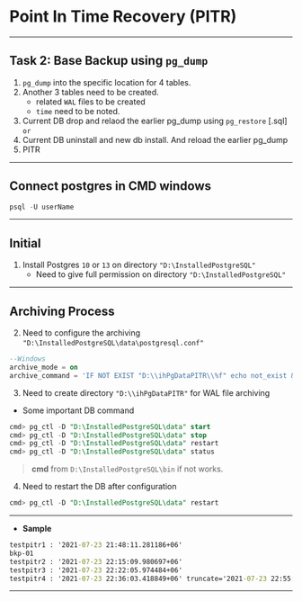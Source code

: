 # **Point In Time Recovery (PITR)**

---

## Task 2: Base Backup using `pg_dump`

1. `pg_dump` into the specific location for 4 tables.
2. Another 3 tables need to be created. 
    - related `WAL` files to be created
    - `time` need to be noted.
3. Current DB drop and relaod the earlier pg_dump using `pg_restore` [.sql]
    `or` 
3. Current DB uninstall and new db install. And reload the earlier pg_dump 
4. PITR 

---

## Connect postgres in CMD windows

```sql
psql -U userName
```
---

## **Initial**

1. Install Postgres `10` or `13` on directory `"D:\InstalledPostgreSQL"`
    - Need to give full permission on directory `"D:\InstalledPostgreSQL"`

---

## **Archiving Process**

2. Need to configure the archiving `"D:\InstalledPostgreSQL\data\postgresql.conf"`

```sql
--Windows
archive_mode = on
archive_command = 'IF NOT EXIST "D:\\ihPgDataPITR\\%f" echo not_exist && copy "%p" "D:\\ihPgDataPITR\\%f"'  
```

3. Need to create directory `"D:\\ihPgDataPITR"` for WAL file archiving 

- Some important DB command

```sql
cmd> pg_ctl -D "D:\InstalledPostgreSQL\data" start
cmd> pg_ctl -D "D:\InstalledPostgreSQL\data" stop
cmd> pg_ctl -D "D:\InstalledPostgreSQL\data" restart
cmd> pg_ctl -D "D:\InstalledPostgreSQL\data" status
```

> **cmd** from `D:\InstalledPostgreSQL\bin` if not works.

4. Need to restart the DB after configuration

```sql
cmd> pg_ctl -D "D:\InstalledPostgreSQL\data" restart
```






---

- **Sample**

```cmd
testpitr1 : '2021-07-23 21:48:11.281186+06'					
bkp-01
testpitr2 : '2021-07-23 22:15:09.980697+06'
testpitr3 : '2021-07-23 22:22:05.974484+06' 
testpitr4 : '2021-07-23 22:36:03.418849+06' truncate='2021-07-23 22:55:28.175244+06'
```

---
